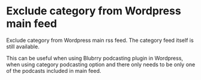 # Exclude category from Wordpress main feed

Exclude category from Wordpress main rss feed. The category feed itself is still available.

This can be useful when using Blubrry podcasting plugin in Wordpress, when using category podcasting option and there only needs to be only one of the podcasts included in main feed.
